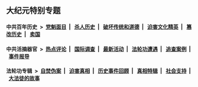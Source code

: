 ## 大纪元特别专题

#### 中共百年历史 &nbsp;>&nbsp; [党魁面目](indexes/nf1176107/README.md?12180430) &nbsp;| &nbsp; [杀人历史](indexes/nf1176106/README.md?12180430) &nbsp;| &nbsp; [破坏传统和道德](indexes/nf1176106/README.md?12180430) &nbsp;| &nbsp; [迫害文化精英](indexes/nf1176111/README.md?12180430) &nbsp;| &nbsp; [篡改历史](indexes/nf1176115/README.md?12180430) &nbsp;| &nbsp; [卖国](indexes/nf1176117/README.md?12180430) 

#### 中共活摘器官 &nbsp;>&nbsp; [热点评论](indexes/nf5879/README.md?12180430) &nbsp;| &nbsp; [国际调查](indexes/nf5947/README.md?12180430) &nbsp;| &nbsp; [最新活动](indexes/nf5883/README.md?12180430) &nbsp;| &nbsp; [法轮功遭遇](indexes/nf5881/README.md?12180430) &nbsp;| &nbsp; [追查案例](indexes/nf5880/README.md?12180430) &nbsp;| &nbsp; [事件报导](indexes/nf5877/README.md?12180430) 

#### 法轮功专辑 &nbsp;>&nbsp; [自焚伪案](indexes/nf5562/README.md?12180430) &nbsp;| &nbsp; [迫害真相](indexes/nf4379/README.md?12180430) &nbsp;| &nbsp; [历史事件回顾](indexes/nf5793/README.md?12180430) &nbsp;| &nbsp; [真相特辑](indexes/nf4389/README.md?12180430) &nbsp;| &nbsp; [社会支持](indexes/nf4386/README.md?12180430) &nbsp;| &nbsp; [大法徒的故事](indexes/nf1147481/README.md?12180430) 
